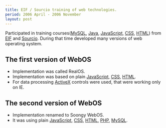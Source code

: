 ```yaml
---
title: EIF / Sourcio training of web technologies.
period: 2006 April - 2006 November
layout: post
---
```

Participated in training courses([MySQL], [Java], [JavaScript], [CSS], [HTML]) from [EIF] and [Sourcio]. 
During that time developed many versions of web operating system.

## The first version of WebOS

 - Implementation was called RealOS.
 - Implementation was based on plain [JavaScript], [CSS], [HTML].
 - For data processing [ActiveX] controls were used, that were working only on IE.

## The second version of WebOS

 - Implementation renamed to Soongy WebOS.
 - It was using plain [JavaScript], [CSS], [HTML], [PHP], [MySQL].
 

[EIF]: http://www.eif.am/
[Sourcio]: http://www.sourcio.com/
[MySQL]: http://en.wikipedia.org/wiki/MySQL
[Java]: http://en.wikipedia.org/wiki/Java_(programming_language)
[CSS]: http://en.wikipedia.org/wiki/Cascading_Style_Sheets
[HTML]: http://en.wikipedia.org/wiki/HTML
[JavaScript]: http://en.wikipedia.org/wiki/JavaScript
[ActiveX]: http://en.wikipedia.org/wiki/ActiveX
[PHP]: http://www.php.net/